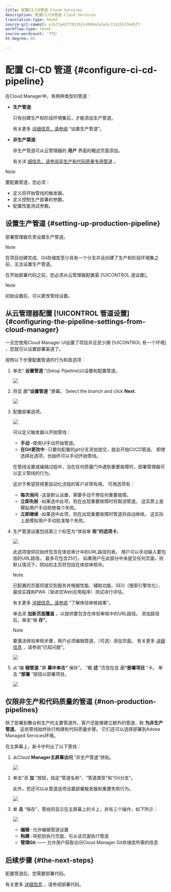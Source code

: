 ```yaml
---
title: 配置CI/CD管道-Cloud Services
description: 配置CI/CD管道-Cloud Services
translation-type: tm+mt
source-git-commit: e1bf1a42ff81352c4946a2e5e5c731255234d5f3
workflow-type: tm+mt
source-wordcount: '772'
ht-degree: 0%

---
```



# 配置 CI-CD 管道 {#configure-ci-cd-pipeline}

在Cloud Manager中，有两种类型的管道：

* **生产管道**:

   只有创建生产和阶段环境集后，才能添加生产管道。

   有关更多 [详细信息，请参阅](configure-pipeline.md#setting-up-the-pipeline) “设置生产管道”。

* **非生产渠道**:

   非生产管道可从云管理器的 **用户** 界面的概述页面添加。

   有关详 [细信息，请参阅非生产和代码质量专用管道](configure-pipeline.md#non-production-pipelines) 。

>[!NOTE]
>要配置管道，您必须：
> * 定义将开始管线的触发器。
> * 定义控制生产部署的参数。
> * 配置性能测试参数。


## 设置生产管道 {#setting-up-production-pipeline}

部署管理器负责设置生产管道。

>[!NOTE]
>在项目创建完成、Git存储库至少具有一个分支并且创建了生产和阶段环境集之前，无法设置生产管道。

在开始部署代码之前，您必须从云管理器配置渠 [!UICONTROL 道设置]。

>[!NOTE]
>
>初始设置后，可以更改管线设置。

## 从云管理器配置 [!UICONTROL 管道设置] {#configuring-the-pipeline-settings-from-cloud-manager}

一旦您使用Cloud Manager UI设置了项目并且至少拥 [!UICONTROL 有一个环境] ，您就可以设置部署渠道了。

按照以下步骤配置管道的行为和首选项：

1. 单击“ **设置管道** ”(Setup Pipeline)以设置和配置管道。

   ![](assets/set-up-pipeline1.png)

1. 将显 **示“设置管道** ”屏幕。 Select the branch and click **Next**.

   ![](assets/setup-pipeline-1.png)

1. 配置部署选项。

   ![](assets/setup-pipeline-2.png)

   可以定义触发器以开始管线：

   * **手动** -使用UI手动开始管道。
   * **在Git更改中** -只要向配置的git分支添加提交，就会开始CI/CD管道。 即使选择此选项，也始终可以手动开始管线。

   在管线设置或编辑过程中，当在任何质量门中遇到重要故障时，部署管理器可以定义管线的行为。

   这对于希望获得更自动化流程的客户非常有用。 可用选项有：

   * **每次询问** -这是默认设置，需要手动干预任何重要故障。
   * **立即失败** -如果选中此项，则在出现重要故障时将取消管道。 这实质上是模拟用户手动拒绝每个失败。
   * **立即继续** -如果选中此项，则在出现重要故障时管道将自动继续。 这实际上是模拟用户手动批准每个失败。


1. 生产管道设置包括第三个标签为“体验审 **核”的选项卡**。

   ![](assets/content-audit-1.png)

   此选项提供应始终包含在体验审计中的URL路径的表。 用户可以手动输入要包括的URL路径。 最多可包含25行。 如果用户在此部分中未提交任何页面，则默认情况下，网站的主页将包括在体验审核中。

   >[!NOTE]
   > 已配置的页面将提交到服务并根据性能、辅助功能、SEO（搜索引擎优化）、最佳实践和PWA（渐进式Web应用程序）测试进行评估。

   有关更多 [详细信息，请参阅](/help/implementing/cloud-manager/experience-audit-testing.md) “了解体验审核结果”。

   单击添 **加新页面覆盖** ，以提供要包含在体验审核中的URL路径。 添加路径后，单击“保 **存”**。

   >[!NOTE]
   >要激活体验审核步骤，用户必须编辑管道，（可选）添加页面。 有关更多 [详细信息](/help/release-notes/release-notes-cloud/release-notes-current.md#known-issues-cm) ，请参阅“已知问题”。

   ![](assets/content-audit2.png)

1. 从“编 **辑管道** ”屏 **幕中单击“** 保存”。 “概 **述** ”页现在显 **示“部署项目** ”卡。 单击 **“部署** ”按钮以部署项目。

   ![](assets/configure-pipeline5.png)


## 仅限非生产和代码质量的管道 {#non-production-pipelines}

除了部署到舞台和生产的主要管道外，客户还能够建立额外的管道，称 **为非生产管道**。 这些管线始终执行构建和代码质量步骤。 它们还可以选择部署到Adobe Managed Services环境。

在主屏幕上，新卡中列出了以下管线：

1. 从Cloud **Manager主屏幕访问** “非生产管道”拼贴。

   ![](assets/configure-pipeline6.png)

1. 单击“添 **加** ”按钮，指定“管道名称”、“管道类型”和“Git分支”。

   此外，您还可以从管道选项设置部署触发器和重要失败行为。

   ![](assets/non-prod-pipe1.png)

1. 单 **击** “保存”，管线将显示在主屏幕上的卡上，并有三个操作，如下所示：

   ![](assets/configure-pipeline8.png)

   * **编辑** -允许编辑管道设置
   * **构建** -导航到执行页面，可从该页面执行管道
   * **管理Git** —— 允许用户获取访问Cloud Manager Git存储库所需的信息

## 后续步骤 {#the-next-steps}

配置管道后，您需要部署代码。

有关更多 [详细信息](deploy-code.md) ，请参阅部署代码。
